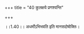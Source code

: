 +++
title = "40 कुलक्षये प्रणश्यन्ति"

+++
  
  
।।1.40।। अधर्मोऽभिभवति इति मानसदोषोक्तिः।  
  
  
  
